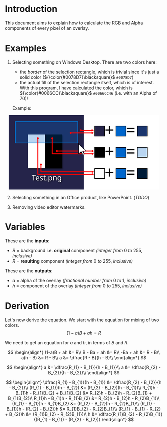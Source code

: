 # Introduction
This document aims to explain how to calculate the RGB and Alpha components of
every pixel of an overlay.

# Examples
1. Selecting something on Windows Desktop. There are two colors here:
    - the *border* of the selection rectangle, which is trivial since it's just 
      a solid color (${\color{#0078D7}\blacksquare}$ `#0078D7`)
    - the actual fill of the selection rectangle itself, which is of interest.
      With this program, I have calculated the color, which is
      ${\color{#0066CC}\blacksquare}$ `#0066CC46` (i.e. with an Alpha of $70$)!

    Example:<br>
<p align="center">
<img src="./example1_markers.svg" alt="Example - Selecting something on a Windows 10 Desktop" title="Example - Selecting something on a Windows 10 Desktop">
</p>

2. Selecting something in an Office product, like PowerPoint. (*TODO*)

3. Removing video editor watermarks.

# Variables
These are the **inputs**:
- $B$ = background i.e. **original** component *(integer from* $0$ *to* $255$, *inclusive)*
- $R$ = **resulting** component *(integer from* $0$ *to* $255$, *inclusive)*

These are the **outputs**:
- $a$ = alpha of the overlay *(fractional number from* $0$ *to* $1$, *inclusive)*
- $h$ = component of the overlay *(integer from* $0$ *to* $255$, *inclusive)*

# Derivation
Let's now derive the equation. We start with the equation for mixing of two
colors.
$$ (1-a)B + ah = R $$

We need to get an equation for $a$ and $h$, in terms of $B$ and $R$.

$$
\begin{align*}
(1-a)B + ah  &=  R\\
B - Ba + ah  &=  R\\
-Ba + ah     &=  R - B\\
a(h - B)     &=  R - B\\
a            &=  \dfrac{R - B}{h - B}\\
\end{align*}
$$

$$
\begin{align*}
a &= \dfrac{R_{1} - B_{1}}{h - B_{1}}\\
a &= \dfrac{R_{2} - B_{2}}{h - B_{2}}\\
\end{align*}
$$

$$
\begin{align*}
\dfrac{R_{1} - B_{1}}{h - B_{1}} &= \dfrac{R_{2} - B_{2}}{h - B_{2}}\\
(R_{1} - B_{1})(h - B_{2}) &= (R_{2} - B_{2})(h - B_{1})\\
R_{1}h - B_{1}h - R_{1}B_{2} + B_{1}B_{2} &= R_{2}h - B_{2}h - R_{2}B_{1} + B_{1}B_{2}\\
R_{1}h - B_{1}h - R_{1}B_{2} &= R_{2}h - B_{2}h - R_{2}B_{1}\\
(R_{1} - B_{1})h - R_{1}B_{2} &= (R_{2} - B_{2})h - R_{2}B_{1}\\
(R_{1} - B_{1})h - (R_{2} - B_{2})h &= R_{1}B_{2} - R_{2}B_{1}\\
(R_{1} - B_{1} - R_{2} + B_{2})h &= (R_{1}B_{2} - R_{2}B_{1})\\
h &= \dfrac{R_{1}B_{2} - R_{2}B_{1}}{(R_{1} - B_{1}) - (R_{2} - B_{2})}
\end{align*}
$$
